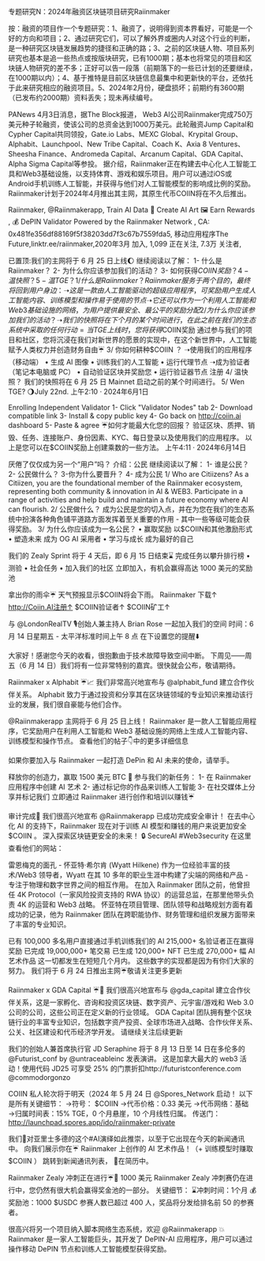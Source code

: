 专题研究N：2024年融资区块链项目研究Raiinmaker


按：融资的项目作一个专题研究：1、融资了，说明得到资本界看好，可能是一个好的方向和项目；2、通过研究它们，可以了解外界或圈内人对这个行业的判断，是一种研究区块链发展趋势的捷径和正确的路；3、之前的区块链人物、项目系列研究也基本是追一些热点或按版块研究，已有1000期；基本也将常见的项目和区块链人物研究的差不多；正好可以告一段落（前期落下的一些已计划的还要继续，在1000期以内）；4、基于推特是目前区块链信息最集中和更新快的平台，还依托于此来研究相应的融资项目。5、2024年2月份，硬盘损坏；前期约有3600期（已发布约2000期）资料丢失；现未再续编号。

PANews 4月3日消息，据The Block报道， Web3 AI公司Raiinmaker完成750万美元种子轮融资，使该公司的总资金达到1000万美元。此轮融资Jump Capital和Cypher Capital共同领投，Gate.io Labs、MEXC Global、Krypital Group、Alphabit、Launchpool、New Tribe Capital、Coach K、Axia 8 Ventures、Sheesha Finance、Andromeda Capital、Arcanum Capital、GDA Capital、Alpha Sigma Capital等参投。
据介绍，Raiinmaker正在构建去中心化人工智能工具和Web3基础设施，以支持体育、游戏和娱乐项目。用户可以通过iOS或Android手机训练人工智能，并获得与他们对人工智能模型的影响成比例的奖励。Raiinmaker计划于2024年4月推出其主网，其原生代币COIIN将在不久后推出。

Raiinmaker,
@Raiinmakerapp,
Train AI Data 🤖 Create AI Art 🖼 Earn Rewards ,
💰 DePIN Validator Powered by the Raiinmaker Network 
,
CA: 0x481fe356df88169f5f38203dd7f3c67b7559fda5,
移动应用程序The Future,linktr.ee/raiinmaker,2020年3月 加入,
1,099 正在关注,
7.3万 关注者,


已置顶:我们的主网将于 6 月 25 日上线🌔
继续阅读以了解：
1- 什么是 Raiinmaker？
2- 为什么你应该参加我们的活动？
3- 如何获得$COIIN奖励？
4- 温快照？
5- 温TGE？
1/ 什么是 Raiinmaker？
Raiinmaker 服务于两个目的，最终将回到用户身边：
➝这是一款由人工智能驱动的超级应用程序，可奖励用户生成人工智能内容、训练模型和操作易于使用的节点
➝它还可以作为一个利用人工智能和 Web3 基础设施的网络，为用户提供最安全、最公平的奖励分配
2/ 为什么你应该参加我们的活动？
➝我们的快照将在下个月的某个时间进行，在此之前在我们的生态系统中采取的任何行动 = 当 TGE 上线时，您将获得$COIIN奖励
通过参与我们的项目和社区，您将沉浸在我们对新世界的愿景的实现中，在这个新世界中，人工智能赋予人类权力并创造财务自由☔
3/ 你如何耕种$COIIN ？
➝使用我们的应用程序（移动端）
• 生成 AI 图像
• 训练我们的人工智能
• 运行代理节点
➝成为验证者（笔记本电脑或 PC）
• 自动验证区块并奖励您
• 运行验证器节点
注册
4/ 温快照？
我们的快照将在 6 月 25 日 Mainnet 启动之前的某个时间进行。
5/ Wen TGE?
🌖July 22nd.
上午2:10 · 2024年6月1日

Enrolling Independent Validator
      1- Click "Validator Nodes" tab
      2- Download compatible link
      3- Install & copy public key
      4- Go back on http://coiin.ai dashboard
      5- Paste & agree
☔️如何才能最大化您的回报？
验证区块、质押、销毁、任务、连接账户、身份因素、KYC、每日登录以及使用我们的应用程序。
以上是您可以在$COIIN奖励上创建乘数的一些方法。
上午4:11 · 2024年6月14日

厌倦了仅仅成为另一个“用户”吗？
介绍：公民
继续阅读以了解：
1- 谁是公民？
2- 公民做什么？
3-你为什么要晋升？
4- 成为公民
1/ Who are Citiizens?
As a Citiizen, you are the foundational member of the Raiinmaker ecosystem, representing both community & innovation in AI & WEB3.
Participate in a range of activities and help build and maintain a future economy where AI can flourish.
2/ 公民做什么？
成为公民是您的切入点，并在为您在我们的生态系统中扮演各种角色铺平道路方面发挥着至关重要的作用 - 其中一些等级可能会获得奖励。
3/ 为什么你应该成为一名公民？
• 赢取奖励
以$COIIN和其他激励形式
• 塑造未来
成为 OG AI 采用者
• 学习与成长
成为最好的自己

我们的 Zealy Sprint 将于 4 天后，即 6 月 15 日结束⌛️
完成任务以攀升排行榜
• 测验
• 社会任务
• 加入我们的社区
立即加入，有机会赢得高达 1000 美元的奖励池

拿出你的雨伞☔️
天气预报显示$COIIN将会下雨。
Raiinmaker 下载↑
http://Coiin.AI注册↑
$COIIN验证者↑
$COIIN矿工↑

与
@LondonRealTV
🎙️创始人兼主持人 Brian Rose 一起加入我们的空间
时间：6 月 14 日星期五 - 太平洋标准时间上午 8 点
在下设置您的提醒⬇️

大家好！感谢您今天的收看，很抱歉由于技术故障导致空间中断。
下周见——周五（6 月 14 日）我们将有一位非常特别的嘉宾。很快就会公布，敬请期待。

Raiinmaker x Alphabit ☔️📈
我们非常高兴地宣布与
@alphabit_fund
建立合作伙伴关系。
Alphabit 致力于通过投资和分享其在区块链领域的专业知识来推动该行业的发展，我们很自豪能与他们合作。

@Raiinmakerapp
主网将于 6 月 25 日上线！
Raiinmaker 是一款人工智能应用程序，它奖励用户在利用人工智能和 Web3 基础设施的网络上生成人工智能内容、训练模型和操作节点。
查看他们的帖子👇中的更多详细信息

如果你要加入与 Raiinmaker 一起打造 DePin 和 AI 未来的使命，请举手。

释放你的创造力，赢取 1500 美元 BTC 🎨
参与我们的新任务：
1- 在 Raiinmaker 应用程序中创建 AI 艺术
2- 通过标记你的作品来训练人工智能
3- 在社交媒体上分享并标记我们
立即通过 Raiinmaker 进行创作和培训以赚钱☔️

审计完成🚀
我们很高兴地宣布
@Raiinmakerapp
已成功完成安全审计！
在去中心化 AI 的支持下，Raiinmaker 现在对于训练 AI 模型和赚钱的用户来说更加安全$COIIN 。
深入探索区块链更安全的未来！ 🔒
SecureAI #Web3security
在这里查看他们的网站：

雷恩梅克的面孔 - 怀亚特·希尔肯 (Wyatt Hilkene)
作为一位经验丰富的技术/Web3 领导者，Wyatt 在其 10 多年的职业生涯中构建了尖端的网络和产品 - 专注于物理和数字世界之间的相互作用。
在加入 Raiinmaker 团队之前，他曾担任 4K Protocol（一家风险投资支持的 RWA 协议）的运营总监，在那里他带头负责 4K 的运营和 Web3 战略。
怀亚特在项目管理、团队领导和战略规划方面有着成功的记录，他为 Raiinmaker 团队在跨职能协作、财务管理和组织发展方面带来了丰富的专业知识。

已有 100,000 多名用户直接通过手机训练我们的 AI
215,000+ 名验证者正在赢得奖励
已完成 19,000,000+ 笔交易
已生成 120,000+ NFT
已生成 270,000+ 幅 AI 艺术作品
这一切都发生在短短几个月内。
这些数字的实现都是因为有你们大家的努力。
我们将于 6 月 24 日推出主网☔敬请关注更多更新

Raiinmaker x GDA Capital ☔️🤝
我们很高兴地宣布与
@gda_capital
建立合作伙伴关系，这是一家孵化、咨询和投资区块链、数字资产、元宇宙/游戏和 Web 3.0 公司的公司，这些公司正在定义新的行业领域。
GDA Capital 团队拥有整个区块链行业的丰富专业知识，包括数字资产投资、全球市场进入战略、合作伙伴关系、公关、社区建设和代币经济学开发。
请继续关注后续更新

我们的创始人兼首席执行官 JD Seraphine 将于 8 月 13 日至 14 日在多伦多的
@Futurist_conf
 by 
@untraceableinc
发表演讲。
这是加拿大最大的 web3 活动！使用代码 JD25 可享受 25% 的门票折扣http://futuristconference.com 
@commodorgonzo

COIIN 私人轮次将于明天（2024 年 5 月 24 日
@Spores_Network
启动！
以下是所有关键细节：
→符号： $COIIN
→代币价格：0.33 美元
→代币网络：基础
→归属时间表：15% TGE，0 个月悬崖，10 个月线性归属。
传送门： http://launchpad.spores.app/ido/raiinmaker-private

我们💙对亚里士多德的这个#AI演绎如此推崇，以至于它出现在今天的新闻通讯中。
向我们展示你在☔️ Raiinmaker 上创作的 AI 艺术作品！（+ 训练模型时赚取$COIIN ）
跳转到新闻通讯列表， 🔗在简历中。

Raiinmaker Zealy 冲刺正在进行☔️🚨
1000 美元 Raiinmaker Zealy 冲刺赛仍在进行中，您仍然有很大机会赢得奖金池的一部分。
关键细节：
⌛️冲刺时间：1个月
💰奖励池：1000 $USDC
参赛人数已超过 400 人，奖品将分发给排名前 50 的参赛者。

很高兴将另一个项目纳入脚本网络生态系统，欢迎
@Raiinmakerapp
 💥
Raiinmaker 是一家人工智能巨头，其开发了 DePIN-AI 应用程序，用户可以通过操作移动 DePIN 节点和训练人工智能模型获得奖励。


